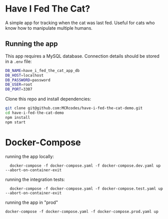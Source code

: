 # Have I Fed The Cat?

A simple app for tracking when the cat was last fed. Useful for cats who know how to manipulate multiple humans.

## Running the app

This app requires a MySQL database. Connection details should be stored in a `.env` file:

```bash
DB_NAME=have_i_fed_the_cat_app_db
DB_HOST=localhost
DB_PASSWORD=password
DB_USER=root
DB_PORT=3307
```

Clone this repo and install dependencies:

```bash
git clone git@github.com:MCRcodes/have-i-fed-the-cat-demo.git
cd have-i-fed-the-cat-demo
npm install
npm start
```

# Docker-Compose

running the app locally:

```
  docker-compose -f docker-compose.yaml -f docker-compose.dev.yaml up --abort-on-container-exit
```

running the integration tests:

```
  docker-compose -f docker-compose.yaml -f docker-compose.test.yaml up --abort-on-container-exit
```

running the app in "prod"

```
docker-compose -f docker-compose.yaml -f docker-compose.prod.yaml up
```